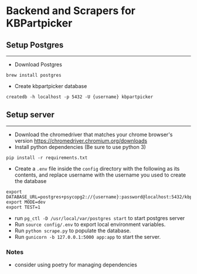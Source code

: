 # Backend and Scrapers for KBPartpicker
## Setup Postgres
---
- Download Postgres
```
brew install postgres
```
- Create kbpartpicker database
```
createdb -h localhost -p 5432 -U {username} kbpartpicker
```
## Setup server
---
- Download the chromedriver that matches your chrome browser's version
https://chromedriver.chromium.org/downloads
- Install python dependencies (Be sure to use python 3)
```
pip install -r requirements.txt
```
- Create a `.env` file inside the `config` directory with the following as its contents, and replace username with the username you used to create the database
```
export DATABASE_URL=postgres+psycopg2://{username}:password@localhost:5432/kbpartpicker
export MODE=dev
export TEST=1
```
- run `pg_ctl -D /usr/local/var/postgres start` to start postgres server
- Run `source config/.env` to export local environment variables.
- Run `python scrape.py` to populate the database.
- Run `gunicorn -b 127.0.0.1:5000 app:app` to start the server.


### Notes
- consider using poetry for managing dependencies
